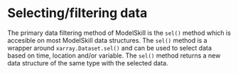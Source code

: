 # Selecting/filtering data

The primary data filtering method of ModelSkill is the `sel()` method which is accesible on most ModelSkill data structures. The `sel()` method is a wrapper around `xarray.Dataset.sel()` and can be used to select data based on time, location and/or variable. The `sel()` method returns a new data structure of the same type with the selected data.